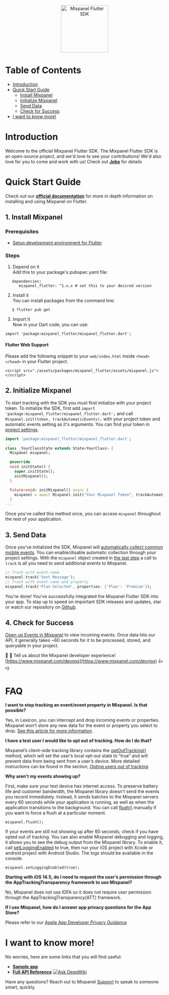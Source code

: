 <div align="center" style="text-align: center">
  <img src="https://user-images.githubusercontent.com/71290498/231855731-2d3774c3-dc41-4595-abfb-9c49f5f84103.png" alt="Mixpanel Flutter SDK" height="150"/>
</div>

# Table of Contents

<!-- MarkdownTOC -->

- [Introduction](#introduction)
- [Quick Start Guide](#quick-start-guide)
  - [Install Mixpanel](#1-install-mixpanel)
  - [Initialize Mixpanel](#2-initialize-mixpanel)
  - [Send Data](#3-send-data)
  - [Check for Success](#4-check-for-success)
- [I want to know more!](#i-want-to-know-more)

<!-- /MarkdownTOC -->

# Introduction

Welcome to the official Mixpanel Flutter SDK.
The Mixpanel Flutter SDK is an open-source project, and we'd love to see your contributions!
We'd also love for you to come and work with us! Check out **[Jobs](https://mixpanel.com/jobs/#openings)** for details

# Quick Start Guide

Check out our **[official documentation](https://developer.mixpanel.com/docs/flutter)** for more in depth information on installing and using Mixpanel on Flutter.

## 1. Install Mixpanel

### Prerequisites

- [Setup development environment for Flutter](https://flutter.dev/docs/get-started/install)

### Steps

1. Depend on it \
   Add this to your package's pubspec.yaml file:

```
   dependencies:
      mixpanel_flutter: ^1.x.x # set this to your desired version
```

2. Install it \
   You can install packages from the command line:

```
   $ flutter pub get
```

3. Import it \
   Now in your Dart code, you can use:

```
import 'package:mixpanel_flutter/mixpanel_flutter.dart';
```

#### Flutter Web Support

Please add the following snippet to your `web/index.html` inside `<head></head>` in your Flutter project.

```
<script src="./assets/packages/mixpanel_flutter/assets/mixpanel.js"></script>
```

## 2. Initialize Mixpanel

To start tracking with the SDK you must first initialize with your project token. To initialize the SDK, first add `import 'package:mixpanel_flutter/mixpanel_flutter.dart';` and call `Mixpanel.init(token, trackAutomaticEvents);` with your project token and automatic events setting as it's arguments. You can find your token in [project settings](https://mixpanel.com/settings/project).

```dart
import 'package:mixpanel_flutter/mixpanel_flutter.dart';
...
class _YourClassState extends State<YourClass> {
  Mixpanel mixpanel;

  @override
  void initState() {
    super.initState();
    initMixpanel();
  }

  Future<void> initMixpanel() async {
    mixpanel = await Mixpanel.init("Your Mixpanel Token", trackAutomaticEvents: false);
  }
...
```

Once you've called this method once, you can access `mixpanel` throughout the rest of your application.

## 3. Send Data

Once you've initialized the SDK, Mixpanel will <a href="https://mixpanel.com/help/questions/articles/which-common-mobile-events-can-mixpanel-collect-on-my-behalf-automatically" target="_blank">automatically collect common mobile events</a>. You can enable/disable automatic collection through your project settings.
With the `mixpanel` object created in [the last step](#2-initialize-mixpanel) a call to `track` is all you need to send additional events to Mixpanel.

```dart
// Track with event-name
mixpanel.track('Sent Message');
// Track with event-name and property
mixpanel.track('Plan Selected', properties: {'Plan': 'Premium'});
```

You're done! You've successfully integrated the Mixpanel Flutter SDK into your app. To stay up to speed on important SDK releases and updates, star or watch our repository on [Github](https://github.com/mixpanel/mixpanel-flutter).

## 4. Check for Success

[Open up Events in Mixpanel](https://mixpanel.com/report/events) to view incoming events.
Once data hits our API, it generally takes ~60 seconds for it to be processed, stored, and queryable in your project.

👋 👋 Tell us about the Mixpanel developer experience! [https://www.mixpanel.com/devnps](https://www.mixpanel.com/devnps) 👍 👎

# FAQ

**I want to stop tracking an event/event property in Mixpanel. Is that possible?**

Yes, in Lexicon, you can intercept and drop incoming events or properties. Mixpanel won’t store any new data for the event or property you select to drop. [See this article for more information](https://help.mixpanel.com/hc/en-us/articles/360001307806#dropping-events-and-properties).

**I have a test user I would like to opt out of tracking. How do I do that?**

Mixpanel’s client-side tracking library contains the [optOutTracking()](https://mixpanel.github.io/mixpanel-flutter/mixpanel_flutter/Mixpanel/optOutTracking.html) method, which will set the user’s local opt-out state to “true” and will prevent data from being sent from a user’s device. More detailed instructions can be found in the section, [Opting users out of tracking](https://developer.mixpanel.com/docs/flutter#opting-users-out-of-tracking).

**Why aren't my events showing up?**

First, make sure your test device has internet access. To preserve battery life and customer bandwidth, the Mixpanel library doesn't send the events you record immediately. Instead, it sends batches to the Mixpanel servers every 60 seconds while your application is running, as well as when the application transitions to the background. You can call [flush()](https://mixpanel.github.io/mixpanel-flutter/mixpanel_flutter/Mixpanel/flush.html) manually if you want to force a flush at a particular moment.

```
mixpanel.flush();
```

If your events are still not showing up after 60 seconds, check if you have opted out of tracking. You can also enable Mixpanel debugging and logging, it allows you to see the debug output from the Mixpanel library. To enable it, call [setLoggingEnabled](https://mixpanel.github.io/mixpanel-flutter/mixpanel_flutter/Mixpanel/setLoggingEnabled.html) to true, then run your iOS project with Xcode or android project with Android Studio. The logs should be available in the console.

```
mixpanel.setLoggingEnabled(true);
```

**Starting with iOS 14.5, do I need to request the user’s permission through the AppTrackingTransparency framework to use Mixpanel?**

No, Mixpanel does not use IDFA so it does not require user permission through the AppTrackingTransparency(ATT) framework.

**If I use Mixpanel, how do I answer app privacy questions for the App Store?**

Please refer to our [Apple App Developer Privacy Guidance](https://mixpanel.com/legal/app-store-privacy-details/)

# I want to know more!

No worries, here are some links that you will find useful:

- **[Sample app](https://github.com/mixpanel/mixpanel-flutter/tree/main/example)**
- **[Full API Reference](https://developer.mixpanel.com/docs/flutter)**
  [![Ask DeepWiki](https://deepwiki.com/badge.svg)](https://deepwiki.com/mixpanel/mixpanel-flutter)

Have any questions? Reach out to Mixpanel [Support](https://help.mixpanel.com/hc/en-us/requests/new) to speak to someone smart, quickly.
